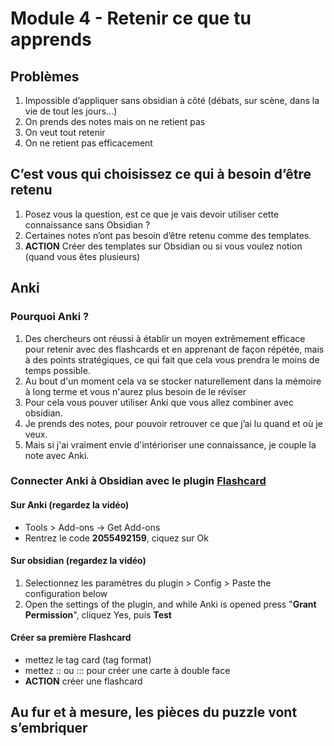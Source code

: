 
# Module 4 - Retenir ce que tu apprends


## Problèmes
1. Impossible d’appliquer sans obsidian à côté (débats, sur scène, dans la vie de tout les jours...)
2. On prends des notes mais on ne retient pas
3. On veut tout retenir
4. On ne retient pas efficacement 

## C’est vous qui choisissez ce qui à besoin d’être retenu
1. Posez vous la question, est ce que je vais devoir utiliser cette connaissance sans Obsidian ?
2. Certaines notes n’ont pas besoin d’être retenu comme des templates.
3. **ACTION** Créer des templates sur Obsidian ou si vous voulez notion (quand vous êtes plusieurs)

## Anki
### Pourquoi Anki ?
1. Des chercheurs ont réussi à établir un moyen extrêmement efficace pour retenir avec des flashcards et en apprenant de façon répétée, mais à des points stratégiques, ce qui fait que cela vous prendra le moins de temps possible.  
2. Au bout d'un moment cela va se stocker naturellement dans la mémoire à long terme et vous n'aurez plus besoin de le réviser  
3. Pour cela vous pouver utiliser Anki que vous allez combiner avec obsidian.
4. Je prends des notes, pour pouvoir retrouver ce que j’ai lu quand et où je veux.
5. Mais si j'ai vraiment envie d'intérioriser une connaissance, je couple la note avec Anki.

### Connecter Anki à Obsidian avec le plugin [Flashcard](obsidian://show-plugin?id=flashcards-obsidian)

#### Sur Anki (**regardez la vidéo**)
-   Tools > Add-ons -> Get Add-ons
-   Rentrez le code **2055492159**, ciquez sur Ok

#### Sur obsidian (**regardez la vidéo**)
1.  Selectionnez les paramètres du plugin > Config > Paste the configuration below
2.  Open the settings of the plugin, and while Anki is opened press "**Grant Permission**", cliquez Yes, puis **Test**

#### Créer sa première Flashcard
- mettez le tag card (tag format)
- mettez :: ou ::: pour créer une carte à double face
- **ACTION** créer une flashcard














## Au fur et à mesure, les pièces du puzzle vont s’embriquer